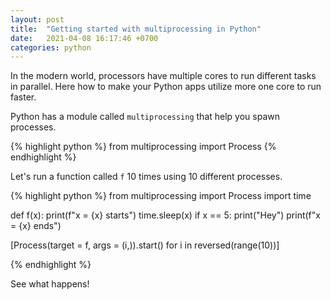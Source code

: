 ```yaml
---
layout: post
title:  "Getting started with multiprocessing in Python"
date:   2021-04-08 16:17:46 +0700
categories: python
---
```


In the modern world, processors have multiple cores to run different tasks in parallel. Here how to make your Python
apps utilize more one core to run faster.

Python has a module called `multiprocessing` that help you spawn processes.

{% highlight python %}
from multiprocessing import Process
{% endhighlight %}

Let's run a function called `f` 10 times using 10 different processes.

{% highlight python %}
from multiprocessing import Process
import time

def f(x):
  print(f"x = {x} starts")
  time.sleep(x)
  if x == 5:
    print("Hey")
  print(f"x = {x} ends")

[Process(target = f, args = (i,)).start() for i in reversed(range(10))]

{% endhighlight %}

See what happens!